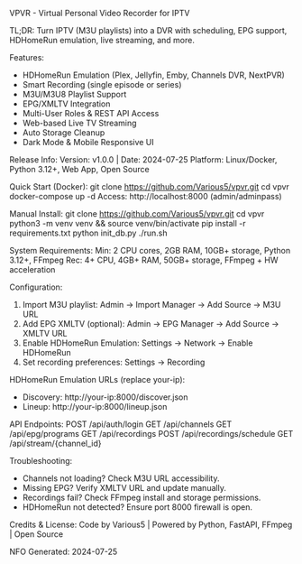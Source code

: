 VPVR - Virtual Personal Video Recorder for IPTV

TL;DR:
Turn IPTV (M3U playlists) into a DVR with scheduling, EPG support, HDHomeRun emulation, live streaming, and more.

Features:
- HDHomeRun Emulation (Plex, Jellyfin, Emby, Channels DVR, NextPVR)
- Smart Recording (single episode or series)
- M3U/M3U8 Playlist Support
- EPG/XMLTV Integration
- Multi-User Roles & REST API Access
- Web-based Live TV Streaming
- Auto Storage Cleanup
- Dark Mode & Mobile Responsive UI

Release Info:
Version: v1.0.0 | Date: 2024-07-25
Platform: Linux/Docker, Python 3.12+, Web App, Open Source

Quick Start (Docker):
git clone https://github.com/Various5/vpvr.git
cd vpvr
docker-compose up -d
Access: http://localhost:8000 (admin/adminpass)

Manual Install:
git clone https://github.com/Various5/vpvr.git
cd vpvr
python3 -m venv venv && source venv/bin/activate
pip install -r requirements.txt
python init_db.py
./run.sh

System Requirements:
Min: 2 CPU cores, 2GB RAM, 10GB+ storage, Python 3.12+, FFmpeg
Rec: 4+ CPU, 4GB+ RAM, 50GB+ storage, FFmpeg + HW acceleration

Configuration:
1) Import M3U playlist: Admin → Import Manager → Add Source → M3U URL
2) Add EPG XMLTV (optional): Admin → EPG Manager → Add Source → XMLTV URL
3) Enable HDHomeRun Emulation: Settings → Network → Enable HDHomeRun
4) Set recording preferences: Settings → Recording

HDHomeRun Emulation URLs (replace your-ip):
- Discovery: http://your-ip:8000/discover.json
- Lineup: http://your-ip:8000/lineup.json

API Endpoints:
POST /api/auth/login
GET /api/channels
GET /api/epg/programs
GET /api/recordings
POST /api/recordings/schedule
GET /api/stream/{channel_id}

Troubleshooting:
- Channels not loading? Check M3U URL accessibility.
- Missing EPG? Verify XMLTV URL and update manually.
- Recordings fail? Check FFmpeg install and storage permissions.
- HDHomeRun not detected? Ensure port 8000 firewall is open.

Credits & License:
Code by Various5 | Powered by Python, FastAPI, FFmpeg | Open Source

NFO Generated: 2024-07-25
